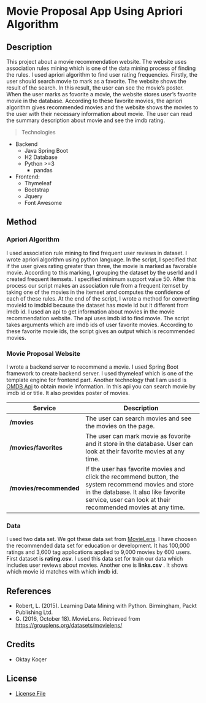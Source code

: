 # Movie Proposal App Using Apriori Algorithm

## Description
This project about a movie recommendation website. The website uses association rules mining which is one of the data mining process of finding the rules. I used apriori algorithm to find user rating frequencies. Firstly, the user should search movie to mark as a favorite. The website shows the result of the search. In this result, the user can see the movie’s poster. When the user marks as fovorite a movie, the website stores user’s favorite movie in the database. According to these favorite movies, the apriori algorithm gives recommended movies and the website shows the movies to the user with their necessary information about movie. The user can read the summary description about movie and see the imdb rating.

> Technologies
- Backend
  - Java Spring Boot
  - H2 Database
  - Python >=3
    - pandas
- Frontend:
  - Thymeleaf
  - Bootstrap
  - Jquery
  - Font Awesome

## Method

### Apriori Algorithm
I used association rule mining to find frequent user reviews in dataset. I wrote apriori algorithm using python language. In the script, I specified that if the user gives rating greater than three, the movie is marked as favorable movie. According to this marking, I grouping the dataset by the userId and I created frequent itemsets. I specified minimum support value 50. After this process our script makes an association rule from a frequent itemset by taking one of the movies in the itemset amd computes the confidence of each of these rules. At the end of the script, I wrote a method for converting movieId to imdbId because the dataset has movie id but it different from imdb id. I used an api to get information about movies in the movie recommendation website. The api uses imdb id to find movie. The script takes arguments which are imdb ids of user favorite movies. According to these favorite movie ids, the script gives an output which is recommended movies.

### Movie Proposal Website
I wrote a backend server to recommend a movie. I used Spring Boot framework to create backend server. I used thymeleaf which is one of the template engine for frontend part. Another technology that I am used is [OMDB Api](http://www.omdbapi.com/) to obtain movie information. In this api you can search movie by imdb id or title. It also provides poster of movies.

|Service   |Description   |
|----------|--------------|
|**/movies**|The user can search movies and see the movies on the page.|
|**/movies/favorites**|The user can mark movie as fovorite and it store in the database. User can look at their favorite movies at any time.|
|**/movies/recommended**|If the user has favorite movies and click the recommend button, the system recommend movies and store in the database. It also like favorite service, user can look at their recommended movies at any time.|

### Data
I used two data set. We got these data set from [MovieLens](https://grouplens.org/datasets/movielens). I have choosen the recommended data set for education or development. It has 100,000 ratings and 3,600 tag applications applied to 9,000 movies by 600 users. First dataset is **rating.csv**. I used this data set for train our data which includes user reviews about movies. Another one is **links.csv** . It shows which movie id matches with which imdb id.

## References
- Robert, L. (2015). Learning Data Mining with Python. Birmingham, Packt Publishing Ltd.
- G. (2016, October 18). MovieLens. Retrieved from https://grouplens.org/datasets/movielens/

## Credits
- Oktay Koçer
  
## License
- [License File](LICENSE)